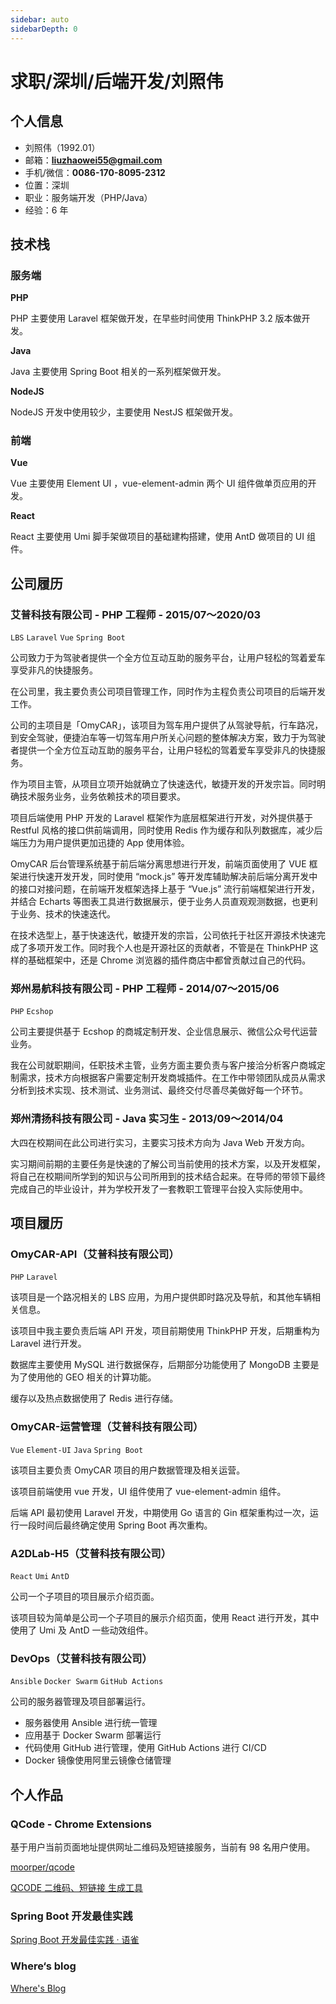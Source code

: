 ```yaml
---
sidebar: auto
sidebarDepth: 0
---
```


# 求职/深圳/后端开发/刘照伟

## 个人信息

- 刘照伟（1992.01）
- 邮箱：**liuzhaowei55@gmail.com**
- 手机/微信：**0086-170-8095-2312**
- 位置：深圳
- 职业：服务端开发（PHP/Java）
- 经验：6 年

## 技术栈

### 服务端

**PHP**

PHP 主要使用 Laravel 框架做开发，在早些时间使用 ThinkPHP 3.2 版本做开发。

**Java**

Java 主要使用 Spring Boot 相关的一系列框架做开发。

**NodeJS**

NodeJS 开发中使用较少，主要使用 NestJS 框架做开发。

### 前端

**Vue**

Vue 主要使用 Element UI ，vue-element-admin 两个 UI 组件做单页应用的开发。

**React**

React 主要使用 Umi 脚手架做项目的基础建构搭建，使用 AntD 做项目的 UI 组件。

## 公司履历

### 艾普科技有限公司 - PHP 工程师 - 2015/07～2020/03

`LBS` `Laravel` `Vue` `Spring Boot`

公司致力于为驾驶者提供一个全方位互动互助的服务平台，让用户轻松的驾着爱车享受非凡的快捷服务。

在公司里，我主要负责公司项目管理工作，同时作为主程负责公司项目的后端开发工作。

公司的主项目是「OmyCAR」，该项目为驾车用户提供了从驾驶导航，行车路况，到安全驾驶，便捷泊车等一切驾车用户所关心问题的整体解决方案，致力于为驾驶者提供一个全方位互动互助的服务平台，让用户轻松的驾着爱车享受非凡的快捷服务。

作为项目主管，从项目立项开始就确立了快速迭代，敏捷开发的开发宗旨。同时明确技术服务业务，业务依赖技术的项目要求。

项目后端使用 PHP 开发的 Laravel 框架作为底层框架进行开发，对外提供基于 Restful 风格的接口供前端调用，同时使用 Redis 作为缓存和队列数据库，减少后端压力为用户提供更加迅捷的 App 使用体验。

OmyCAR 后台管理系统基于前后端分离思想进行开发，前端页面使用了 VUE 框架进行快速开发开发，同时使用 “mock.js” 等开发库辅助解决前后端分离开发中的接口对接问题，在前端开发框架选择上基于 “Vue.js” 流行前端框架进行开发，并结合 Echarts 等图表工具进行数据展示，便于业务人员直观观测数据，也更利于业务、技术的快速迭代。

在技术选型上，基于快速迭代，敏捷开发的宗旨，公司依托于社区开源技术快速完成了多项开发工作。同时我个人也是开源社区的贡献者，不管是在 ThinkPHP 这样的基础框架中，还是 Chrome 浏览器的插件商店中都曾贡献过自己的代码。

### 郑州易航科技有限公司 - PHP 工程师 - 2014/07～2015/06

`PHP` `Ecshop`

公司主要提供基于 Ecshop 的商城定制开发、企业信息展示、微信公众号代运营业务。

我在公司就职期间，任职技术主管，业务方面主要负责与客户接洽分析客户商城定制需求，技术方向根据客户需要定制开发商城插件。在工作中带领团队成员从需求分析到技术实现、技术测试、业务测试、最终交付尽善尽美做好每一个环节。

### 郑州清扬科技有限公司 - Java 实习生 - 2013/09～2014/04

大四在校期间在此公司进行实习，主要实习技术方向为 Java Web 开发方向。

实习期间前期的主要任务是快速的了解公司当前使用的技术方案，以及开发框架，将自己在校期间所学到的知识与公司所用到的技术结合起来。在导师的带领下最终完成自己的毕业设计，并为学校开发了一套教职工管理平台投入实际使用中。

## 项目履历

### OmyCAR-API（艾普科技有限公司）

`PHP` `Laravel`

该项目是一个路况相关的 LBS 应用，为用户提供即时路况及导航，和其他车辆相关信息。

该项目中我主要负责后端 API 开发，项目前期使用 ThinkPHP 开发，后期重构为 Laravel 进行开发。

数据库主要使用 MySQL 进行数据保存，后期部分功能使用了 MongoDB 主要是为了使用他的 GEO 相关的计算功能。

缓存以及热点数据使用了 Redis 进行存储。

### OmyCAR-运营管理（艾普科技有限公司）

`Vue` `Element-UI` `Java` `Spring Boot`

该项目主要负责 OmyCAR 项目的用户数据管理及相关运营。

该项目前端使用 vue 开发，UI 组件使用了 vue-element-admin 组件。

后端 API 最初使用 Laravel 开发，中期使用 Go 语言的 Gin 框架重构过一次，运行一段时间后最终确定使用 Spring Boot 再次重构。

### A2DLab-H5（艾普科技有限公司）

`React` `Umi` `AntD` 

公司一个子项目的项目展示介绍页面。

该项目较为简单是公司一个子项目的展示介绍页面，使用 React 进行开发，其中使用了 Umi 及 AntD 一些动效组件。

### DevOps（艾普科技有限公司）

`Ansible` `Docker Swarm` `GitHub Actions` 

公司的服务器管理及项目部署运行。

- 服务器使用 Ansible 进行统一管理
- 应用基于 Docker Swarm 部署运行
- 代码使用 GitHub 进行管理，使用 GitHub Actions 进行 CI/CD
- Docker 镜像使用阿里云镜像仓储管理

## 个人作品

### QCode - Chrome Extensions

基于用户当前页面地址提供网址二维码及短链接服务，当前有 98 名用户使用。

[moorper/qcode](https://github.com/moorper/qcode)

[QCODE 二维码、短链接 生成工具](https://chrome.google.com/webstore/detail/qcode-%E4%BA%8C%E7%BB%B4%E7%A0%81%E3%80%81%E7%9F%AD%E9%93%BE%E6%8E%A5-%E7%94%9F%E6%88%90%E5%B7%A5%E5%85%B7/aefjmcpolambjjegdnmpcblmldcoebdm/related?utm_source=InfinityNewtab)

### Spring Boot 开发最佳实践

[Spring Boot 开发最佳实践 · 语雀](https://www.yuque.com/where/hid91q)

### Where‘s blog

[Where's Blog](https://moorper.com/)